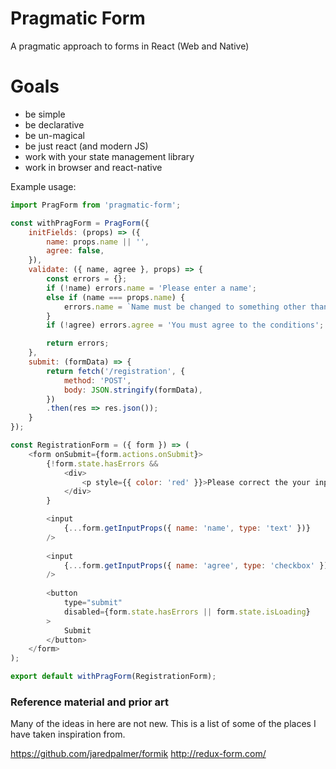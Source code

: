 # Pragmatic Form
A pragmatic approach to forms in React (Web and Native)

# Goals
- be simple
- be declarative
- be un-magical
- be just react (and modern JS)
- work with your state management library
- work in browser and react-native

Example usage:

```js
import PragForm from 'pragmatic-form';

const withPragForm = PragForm({
	initFields: (props) => ({
		name: props.name || '',
		agree: false,
	}),
	validate: ({ name, agree }, props) => {
		const errors = {};
		if (!name) errors.name = 'Please enter a name';
		else if (name === props.name) {
			errors.name = `Name must be changed to something other than ${props.name}`;
		}
		if (!agree) errors.agree = 'You must agree to the conditions';

		return errors;
	},
	submit: (formData) => {
		return fetch('/registration', {
			method: 'POST',
			body: JSON.stringify(formData),
		})
		.then(res => res.json());
	}
});

const RegistrationForm = ({ form }) => (
	<form onSubmit={form.actions.onSubmit}>
		{!form.state.hasErrors && 
			<div>
				<p style={{ color: 'red' }}>Please correct the your input</p>
			</div>
		}

		<input
			{...form.getInputProps({ name: 'name', type: 'text' })}
		/>
		
		<input
			{...form.getInputProps({ name: 'agree', type: 'checkbox' })}
		/>
	
		<button
			type="submit"
			disabled={form.state.hasErrors || form.state.isLoading}
		>
			Submit
		</button>
	</form>
);

export default withPragForm(RegistrationForm);

```





### Reference material and prior art

Many of the ideas in here are not new. This is a list of some of the places I have taken inspiration from.

https://github.com/jaredpalmer/formik
http://redux-form.com/
